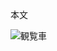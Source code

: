 <!DOCTYPE html>
<html>
 <head>
  <meta charset="utf-8"/>
  <title>タイトル</title>
 </head>
<body>
<p>本文<p>
<img src="z\PA2404745.jpg"alt="観覧車"/>
</body>
</html>
